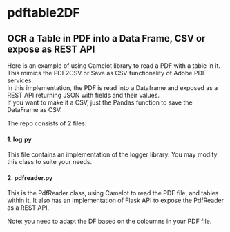 # pdftable2DF
## OCR a Table in PDF into a Data Frame, CSV or expose as REST API
Here is an example of using Camelot library to read a PDF with a table in it.
<br/>This mimics the PDF2CSV or Save as CSV functionality of Adobe PDF services. 
<br/>In this implementation, the PDF is read into a Dataframe and exposed as a REST API returning JSON with fields and their values.
<br/>If you want to make it a CSV, just the Pandas function to save the DataFrame as CSV.

The repo consists of 2 files:
#### 1. log.py 
This file contains an implementation of the logger library. You may modify this class to suite your needs.
#### 2. pdfreader.py
This is the PdfReader class, using Camelot to read the PDF file, and tables within it.
It also has an implementation of Flask API to expose the PdfReader as a REST API.

Note: you need to adapt the DF based on the coloumns in your PDF file.
